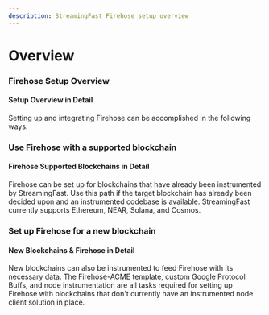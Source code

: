 ```yaml
---
description: StreamingFast Firehose setup overview
---
```


# Overview

### Firehose Setup Overview

#### Setup Overview in Detail

Setting up and integrating Firehose can be accomplished in the following ways.

### Use Firehose with a supported blockchain

#### Firehose Supported Blockchains in Detail

Firehose can be set up for blockchains that have already been instrumented by StreamingFast. Use this path if the target blockchain has already been decided upon and an instrumented codebase is available. StreamingFast currently supports Ethereum, NEAR, Solana, and Cosmos.

### Set up Firehose for a new blockchain

#### New Blockchains & Firehose in Detail

New blockchains can also be instrumented to feed Firehose with its necessary data. The Firehose-ACME template, custom Google Protocol Buffs, and node instrumentation are all tasks required for setting up Firehose with blockchains that don't currently have an instrumented node client solution in place.
